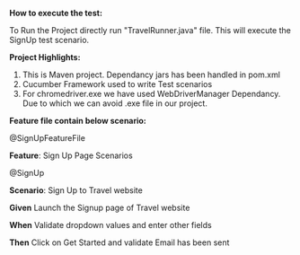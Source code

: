 **How to execute the test:**
 
To Run the Project directly run "TravelRunner.java" file. This will execute the SignUp test scenario.

**Project Highlights:**

1. This is Maven project. Dependancy jars has been handled in pom.xml
2. Cucumber Framework used to write Test scenarios
3. For chromedriver.exe we have used WebDriverManager Dependancy. Due to which we can avoid .exe file in our project.

**Feature file contain below scenario:**

@SignUpFeatureFile

**Feature**: Sign Up Page Scenarios

  @SignUp
  
  **Scenario**: Sign Up to Travel website
  
   **Given** Launch the Signup page of Travel website
    
   **When** Validate dropdown values and enter other fields
    
   **Then** Click on Get Started and validate Email has been sent


